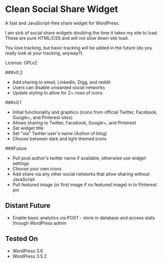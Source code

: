 Clean Social Share Widget
=========================
A fast and JavaScript-free share widget for WordPress. 

I am sick of social share widgets doubling the time it takes my site to load. These are pure HTML/CSS and will not slow down site load.

You lose tracking, but basic tracking will be added in the future (do you really look at your tracking, anyway?).

License: GPLv2


###v0.2
* Add sharing to email, LinkedIn, Digg, and reddit
* Users can disable unwanted social networks
* Update styling to allow for 2+ rows of icons


###v0.1
* Initial functionality and graphics (icons from official Twitter, Facebook, Google+, and Pinterest sites)
* Allows sharing to Twitter, Facebook, Google+, and Pinterest
* Set widget title
* Set "via" Twitter user's name (Author of blog)
* Choose between dark and light themed icons


###Future
* Pull post author's twitter name if available, otherwise use widget settings
* Choose your own icons
* Add share via any other social networks that allow sharing without JavaScript
* Pull featured image (or first image if no featured image) in to Pinterest pin


Distant Future
--------------
* Enable basic analytics via POST - store in database and access stats through WordPress admin


Tested On
---------
* WordPress 3.6
* WordPress 3.5.2
